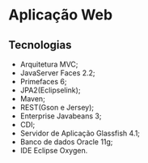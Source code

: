 # Aplicação Web

## Tecnologias

* Arquitetura MVC;
* JavaServer Faces 2.2;
* Primefaces 6;
* JPA2(Eclipselink);
* Maven;
* REST(Gson e Jersey);
* Enterprise Javabeans 3;
* CDI;
* Servidor de Aplicação Glassfish 4.1;
* Banco de dados Oracle 11g;
* IDE Eclipse Oxygen.
